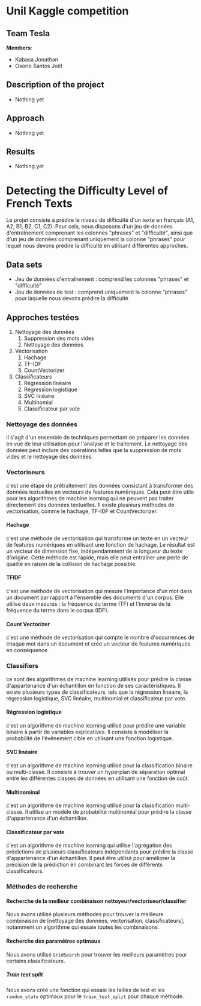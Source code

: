 # Unil Kaggle competition
## Team Tesla

**Members**: 
- Kabasa Jonathan 
- Osorio Santos Joël

## Description of the project
- Nothing yet

## Approach
- Nothing yet

## Results
- Nothing yet



<h1>Detecting the Difficulty Level of French Texts</h1>
<p>Le projet consiste à prédire le niveau de difficulté d'un texte en français (A1, A2, B1, B2, C1, C2). Pour cela, nous disposons d'un jeu de données d'entraînement comprenant les colonnes "phrases" et "difficulté", ainsi que d'un jeu de données comprenant uniquement la colonne "phrases" pour lequel nous devons prédire la difficulté en utilisant différentes approches.</p>
<h2>Data sets</h2>
<ul>
  <li>Jeu de données d'entraînement : comprend les colonnes "phrases" et "difficulté"</li>
  <li>Jeu de données de test : comprend uniquement la colonne "phrases" pour laquelle nous devons prédire la difficulté</li>
</ul>
<h2>Approches testées</h2>
<ol>
  <li>Nettoyage des données
    <ol>
      <li>Suppression des mots vides</li>
      <li>Nettoyage des données</li>
    </ol>
  </li>
  <li>Vectorisation
    <ol>
      <li>Hachage</li>
      <li>TF-IDF</li>
      <li>CountVectorizer</li>
    </ol>
  </li>
  <li>Classificateurs
    <ol>
      <li>Régression linéaire</li>
      <li>Régression logistique</li>
      <li>SVC linéaire</li>
      <li>Multinomial</li>
      <li>Classificateur par vote</li>
    </ol>
  </li>
</ol>

<h3>Nettoyage des données</h3>
<p>il s'agit d'un ensemble de techniques permettant de préparer les données en vue de leur utilisation pour l'analyse et le traitement. Le nettoyage des données peut inclure des opérations telles que la suppression de mots vides et le nettoyage des données.</p>
<h3>Vectoriseurs</h3>
<p> c'est une étape de prétraitement des données consistant à transformer des données textuelles en vecteurs de features numériques. Cela peut être utile pour les algorithmes de machine learning qui ne peuvent pas traiter directement des données textuelles. Il existe plusieurs méthodes de vectorisation, comme le hachage, TF-IDF et CountVectorizer.</p>
<h4>Hachage</h4>
<p>c'est une méthode de vectorisation qui transforme un texte en un vecteur de features numériques en utilisant une fonction de hachage. Le résultat est un vecteur de dimension fixe, indépendamment de la longueur du texte d'origine. Cette méthode est rapide, mais elle peut entraîner une perte de qualité en raison de la collision de hachage possible.</p>
<h4>TFIDF</h4>
<p>c'est une méthode de vectorisation qui mesure l'importance d'un mot dans un document par rapport à l'ensemble des documents d'un corpus. Elle utilise deux mesures : la fréquence du terme (TF) et l'inverse de la fréquence du terme dans le corpus (IDF).</p>
<h4>Count Vectorizer</h4>
<p> c'est une méthode de vectorisation qui compte le nombre d'occurrences de chaque mot dans un document et crée un vecteur de features numériques en conséquence</p>
<h3>Classifiers</h3>
<p>ce sont des algorithmes de machine learning utilisés pour prédire la classe d'appartenance d'un échantillon en fonction de ses caractéristiques. Il existe plusieurs types de classificateurs, tels que la régression linéaire, la régression logistique, SVC linéaire, multinomial et classificateur par vote.</p>
<h4>Régression logistique</h4>
<p>c'est un algorithme de machine learning utilisé pour prédire une variable binaire à partir de variables explicatives. Il consiste à modéliser la probabilité de l'événement cible en utilisant une fonction logistique.</p>
<h4>SVC linéaire</h4>
<p> c'est un algorithme de machine learning utilisé pour la classification binaire ou multi-classe. Il consiste à trouver un hyperplan de séparation optimal entre les différentes classes de données en utilisant une fonction de coût.</p>
<h4>Multinominal</h4>
<p> c'est un algorithme de machine learning utilisé pour la classification multi-classe. Il utilise un modèle de probabilité multinomial pour prédire la classe d'appartenance d'un échantillon.</p>
<h4>Classificateur par vote</h4>
<p>c'est un algorithme de machine learning qui utilise l'agrégation des prédictions de plusieurs classificateurs indépendants pour prédire la classe d'appartenance d'un échantillon. Il peut être utilisé pour améliorer la précision de la prédiction en combinant les forces de différents classificateurs.</p>

<h3>Méthodes de recherche</h3>
<h4>Recherche de la meilleur combinaison nettoyeur/vectoriseur/classifier</h4>
<p>Nous avons utilisé plusieurs méthodes pour trouver la meilleure combinaison de [nettoyage des données, vectorisation, classificateurs], notamment un algorithme qui essaie toutes les combinaisons.</p>
<h4>Recherche des paramètres optimaux</h4>
<p>Nous avons utilisé <code>GridSearch</code> pour trouver les meilleurs paramètres pour certains classificateurs.</p>
<h5>Train test split</h5>
<p>Nous avons créé une fonction qui essaie les tailles de test et les <code>random_state</code> optimaux pour le <code>train_test_split</code> pour chaque méthode.</p>